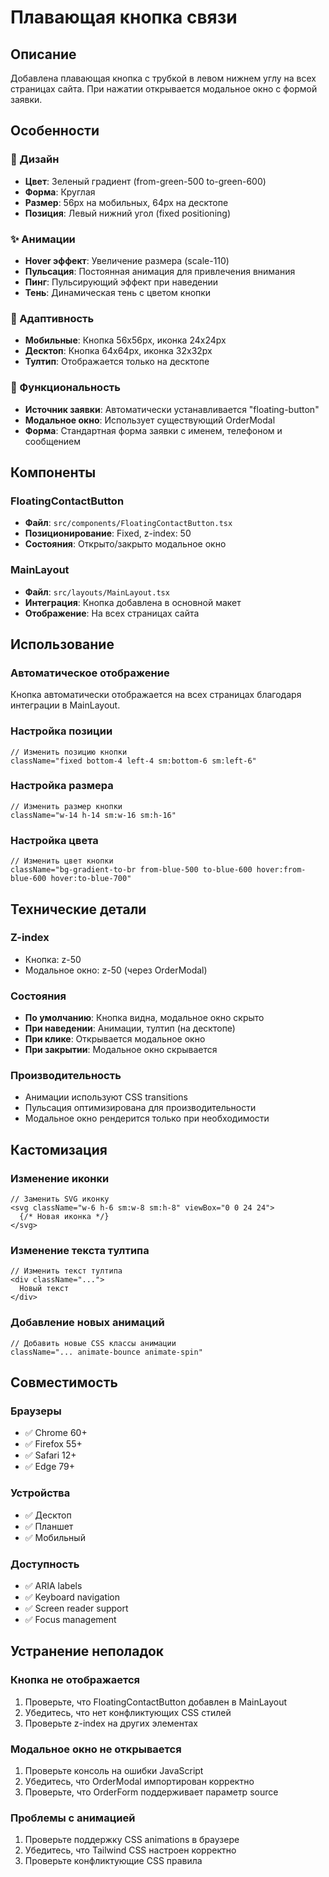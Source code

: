# Плавающая кнопка связи

## Описание
Добавлена плавающая кнопка с трубкой в левом нижнем углу на всех страницах сайта. При нажатии открывается модальное окно с формой заявки.

## Особенности

### 🎨 Дизайн
- **Цвет**: Зеленый градиент (from-green-500 to-green-600)
- **Форма**: Круглая
- **Размер**: 56px на мобильных, 64px на десктопе
- **Позиция**: Левый нижний угол (fixed positioning)

### ✨ Анимации
- **Hover эффект**: Увеличение размера (scale-110)
- **Пульсация**: Постоянная анимация для привлечения внимания
- **Пинг**: Пульсирующий эффект при наведении
- **Тень**: Динамическая тень с цветом кнопки

### 📱 Адаптивность
- **Мобильные**: Кнопка 56x56px, иконка 24x24px
- **Десктоп**: Кнопка 64x64px, иконка 32x32px
- **Тултип**: Отображается только на десктопе

### 🔧 Функциональность
- **Источник заявки**: Автоматически устанавливается "floating-button"
- **Модальное окно**: Использует существующий OrderModal
- **Форма**: Стандартная форма заявки с именем, телефоном и сообщением

## Компоненты

### FloatingContactButton
- **Файл**: `src/components/FloatingContactButton.tsx`
- **Позиционирование**: Fixed, z-index: 50
- **Состояния**: Открыто/закрыто модальное окно

### MainLayout
- **Файл**: `src/layouts/MainLayout.tsx`
- **Интеграция**: Кнопка добавлена в основной макет
- **Отображение**: На всех страницах сайта

## Использование

### Автоматическое отображение
Кнопка автоматически отображается на всех страницах благодаря интеграции в MainLayout.

### Настройка позиции
```tsx
// Изменить позицию кнопки
className="fixed bottom-4 left-4 sm:bottom-6 sm:left-6"
```

### Настройка размера
```tsx
// Изменить размер кнопки
className="w-14 h-14 sm:w-16 sm:h-16"
```

### Настройка цвета
```tsx
// Изменить цвет кнопки
className="bg-gradient-to-br from-blue-500 to-blue-600 hover:from-blue-600 hover:to-blue-700"
```

## Технические детали

### Z-index
- Кнопка: z-50
- Модальное окно: z-50 (через OrderModal)

### Состояния
- **По умолчанию**: Кнопка видна, модальное окно скрыто
- **При наведении**: Анимации, тултип (на десктопе)
- **При клике**: Открывается модальное окно
- **При закрытии**: Модальное окно скрывается

### Производительность
- Анимации используют CSS transitions
- Пульсация оптимизирована для производительности
- Модальное окно рендерится только при необходимости

## Кастомизация

### Изменение иконки
```tsx
// Заменить SVG иконку
<svg className="w-6 h-6 sm:w-8 sm:h-8" viewBox="0 0 24 24">
  {/* Новая иконка */}
</svg>
```

### Изменение текста тултипа
```tsx
// Изменить текст тултипа
<div className="...">
  Новый текст
</div>
```

### Добавление новых анимаций
```tsx
// Добавить новые CSS классы анимации
className="... animate-bounce animate-spin"
```

## Совместимость

### Браузеры
- ✅ Chrome 60+
- ✅ Firefox 55+
- ✅ Safari 12+
- ✅ Edge 79+

### Устройства
- ✅ Десктоп
- ✅ Планшет
- ✅ Мобильный

### Доступность
- ✅ ARIA labels
- ✅ Keyboard navigation
- ✅ Screen reader support
- ✅ Focus management

## Устранение неполадок

### Кнопка не отображается
1. Проверьте, что FloatingContactButton добавлен в MainLayout
2. Убедитесь, что нет конфликтующих CSS стилей
3. Проверьте z-index на других элементах

### Модальное окно не открывается
1. Проверьте консоль на ошибки JavaScript
2. Убедитесь, что OrderModal импортирован корректно
3. Проверьте, что OrderForm поддерживает параметр source

### Проблемы с анимацией
1. Проверьте поддержку CSS animations в браузере
2. Убедитесь, что Tailwind CSS настроен корректно
3. Проверьте конфликтующие CSS правила
